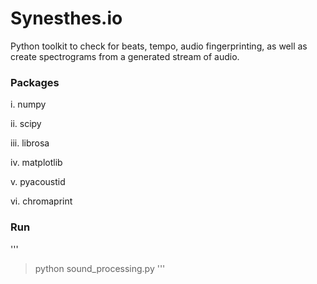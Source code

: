 # Synesthes.io
Python toolkit to check for beats, tempo, audio fingerprinting, as well as create spectrograms from a generated stream of audio. 

### Packages
i. numpy

ii. scipy

iii. librosa

iv. matplotlib

v. pyacoustid

vi. chromaprint

### Run
''' 
>python sound_processing.py
'''
